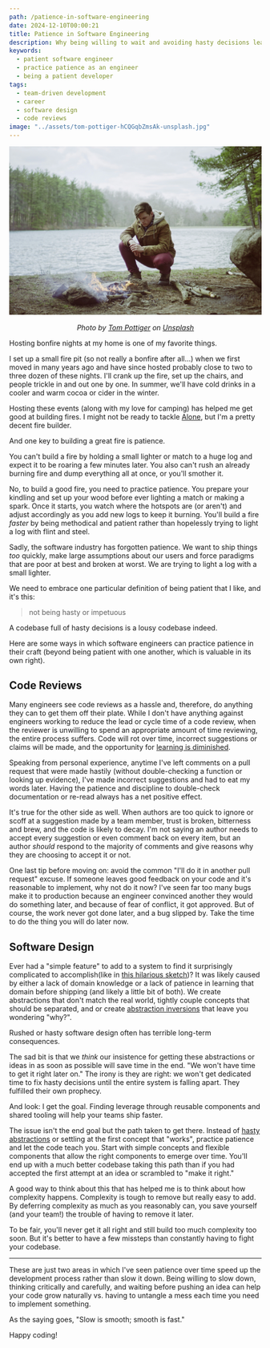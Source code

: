 ```yaml
---
path: /patience-in-software-engineering
date: 2024-12-10T00:00:21
title: Patience in Software Engineering
description: Why being willing to wait and avoiding hasty decisions leads to better software.
keywords:
  - patient software engineer
  - practice patience as an engineer
  - being a patient developer
tags:
  - team-driven development
  - career
  - software design
  - code reviews
image: "../assets/tom-pottiger-hCQGqbZmsAk-unsplash.jpg" 
---
```


<center>

![](../assets/tom-pottiger-hCQGqbZmsAk-unsplash.jpg)

<span class="credit">

<i> 
    
Photo by <a href="https://unsplash.com/@tompottiger?utm_content=creditCopyText&utm_medium=referral&utm_source=unsplash">Tom Pottiger</a> on <a href="https://unsplash.com/photos/a-man-sitting-next-to-a-campfire-near-a-lake-hCQGqbZmsAk?utm_content=creditCopyText&utm_medium=referral&utm_source=unsplash">Unsplash</a>
      
</i>

</span>

</center>

Hosting bonfire nights at my home is one of my favorite things.

I set up a small fire pit (so not really a bonfire after all...) when we first moved in many years ago and have since hosted probably close to two to three dozen of these nights. I'll crank up the fire, set up the chairs, and people trickle in and out one by one. In summer, we'll have cold drinks in a cooler and warm cocoa or cider in the winter.

Hosting these events (along with my love for camping) has helped me get good at building fires. I might not be ready to tackle [Alone](https://dangoslen.me/blog/pick-the-right-tools/), but I'm a pretty decent fire builder.

And one key to building a great fire is patience. 

You can't build a fire by holding a small lighter or match to a huge log and expect it to be roaring a few minutes later. You also can't rush an already burning fire and dump everything all at once, or you'll smother it. 

No, to build a good fire, you need to practice patience. You prepare your kindling and set up your wood before ever lighting a match or making a spark. Once it starts, you watch where the hotspots are (or aren't) and adjust accordingly as you add new logs to keep it burning. You'll build a fire _faster_ by being methodical and patient rather than hopelessly trying to light a log with flint and steel.  

Sadly, the software industry has forgotten patience. We want to ship things _too_ quickly, make large assumptions about our users and force paradigms that are poor at best and broken at worst. We are trying to light a log with a small lighter.

We need to embrace one particular definition of being patient that I like, and it's this:

> not being hasty or impetuous

A codebase full of hasty decisions is a lousy codebase indeed.

Here are some ways in which software engineers can practice patience in their craft (beyond being patient with one another, which is valuable in its own right).

## Code Reviews

Many engineers see code reviews as a hassle and, therefore, do anything they can to get them off their plate. While I don't have anything against engineers working to reduce the lead or cycle time of a code review, when the reviewer is unwilling to spend an appropriate amount of time reviewing, the entire process suffers. Code will rot over time, incorrect suggestions or claims will be made, and the opportunity for [learning is diminished](https://dangoslen.me/blog/whats-the-point-to-code-reviews-anyway/). 

Speaking from personal experience, anytime I've left comments on a pull request that were made hastily (without double-checking a function or looking up evidence), I've made incorrect suggestions and had to eat my words later. Having the patience and discipline to double-check documentation or re-read always has a net positive effect.

It's true for the other side as well. When authors are too quick to ignore or scoff at a suggestion made by a team member, trust is broken, bitterness and brew, and the code is likely to decay. I'm not saying an author needs to accept every suggestion or even comment back on every item, but an author _should_ respond to the majority of comments and give reasons why they are choosing to accept it or not. 

One last tip before moving on: avoid the common "I'll do it in another pull request" excuse. If someone leaves good feedback on your code and it's reasonable to implement, why not do it now? I've seen far too many bugs make it to production because an engineer convinced another they would do something later, and because of fear of conflict, it got approved. But of course, the work never got done later, and a bug slipped by. Take the time to do the thing you will do later now.

## Software Design

Ever had a "simple feature" to add to a system to find it surprisingly complicated to accomplish(like in [this hilarious sketch](https://www.youtube.com/watch?v=y8OnoxKotPQ))? It was likely caused by either a lack of domain knowledge or a lack of patience in learning that domain before shipping (and likely a little bit of both). We create abstractions that don't match the real world, tightly couple concepts that should be separated, and or create [abstraction inversions](https://en.wikipedia.org/wiki/Abstraction_inversion) that leave you wondering "why?".  

Rushed or hasty software design often has terrible long-term consequences. 

The sad bit is that we _think_ our insistence for getting these abstractions or ideas in as soon as possible will save time in the end. "We won't have time to get it right later on." The irony is they are right: we won't get dedicated time to fix hasty decisions until the entire system is falling apart. They fulfilled their own prophecy.

And look: I get the goal. Finding leverage through reusable components and shared tooling will help your teams ship faster. 

The issue isn't the end goal but the path taken to get there. Instead of [hasty abstractions](https://dangoslen.me/blog/why-simple-code-is-better-than-reusable-code/) or settling at the first concept that "works", practice patience and let the code teach you. Start with simple concepts and flexible components that allow the right components to emerge over time. You'll end up with a much better codebase taking this path than if you had accepted the first attempt at an idea or scrambled to "make it right."

A good way to think about this that has helped me is to think about how complexity happens. Complexity is tough to remove but really easy to add. By deferring complexity as much as you reasonably can, you save yourself (and your team!) the trouble of having to remove it later. 

To be fair, you'll never get it all right and still build too much complexity too soon. But it's better to have a few missteps than constantly having to fight your codebase.

---

These are just two areas in which I've seen patience over time speed up the development process rather than slow it down. Being willing to slow down, thinking critically and carefully, and waiting before pushing an idea can help your code grow naturally vs. having to untangle a mess each time you need to implement something.

As the saying goes, "Slow is smooth; smooth is fast."

Happy coding!

